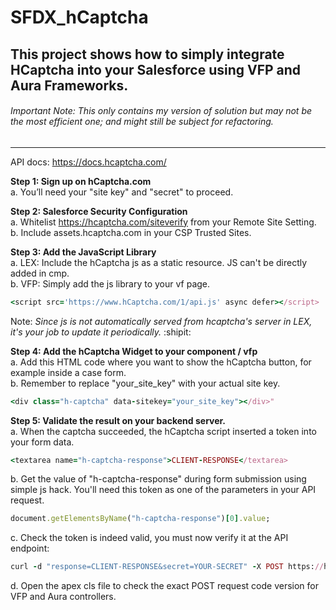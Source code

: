 # SFDX_hCaptcha
## This project shows how to simply integrate HCaptcha into your Salesforce using VFP and Aura Frameworks.

###### Important Note: This only contains my version of solution but may not be the most efficient one; and might still be subject for refactoring. 

*******************************************************************************************************
API docs: https://docs.hcaptcha.com/ <br/>

**Step 1: Sign up on hCaptcha.com** <br/>
  a. You’ll need your "site key" and "secret" to proceed.

**Step 2: Salesforce Security Configuration** <br/>
  a. Whitelist https://hcaptcha.com/siteverify from your Remote Site Setting. <br/>
  b. Include assets.hcaptcha.com in your CSP Trusted Sites.

**Step 3: Add the JavaScript Library** <br/>
  a. LEX: Include the hCaptcha js as a static resource. JS can't be directly added in cmp. <br/>
  b. VFP: Simply add the js library to your vf page.<br/>

 ```ruby
 <script src='https://www.hCaptcha.com/1/api.js' async defer></script>
  ```
Note: *Since js is not automatically served from hcaptcha's server in LEX, it's your job to update it periodically.* :shipit:

**Step 4: Add the hCaptcha Widget to your component / vfp** <br/>
 a. Add this HTML code where you want to show the hCaptcha button, for example inside a case form. <br/>
 b. Remember to replace "your_site_key" with your actual site key. <br/>
 
 ```ruby
 <div class="h-captcha" data-sitekey="your_site_key"></div>"
 ```
 
**Step 5: Validate the result on your backend server.** <br/>
 a. When the captcha succeeded, the hCaptcha script inserted a token into your form data.
  ```ruby
 <textarea name="h-captcha-response">CLIENT-RESPONSE</textarea>
  ```
 b. Get the value of "h-captcha-response" during form submission using simple js hack. You'll need this token as one of the parameters in your API request.
  ```ruby
  document.getElementsByName("h-captcha-response")[0].value;
   ```
 c. Check the token is indeed valid, you must now verify it at the API endpoint:
  ```ruby
 curl -d "response=CLIENT-RESPONSE&secret=YOUR-SECRET" -X POST https://hcaptcha.com/siteverify
  ```
  d. Open the apex cls file to check the exact POST request code version for VFP and Aura controllers.
